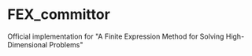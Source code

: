 # FEX_committor
Official implementation for "A Finite Expression Method for Solving High-Dimensional Problems"
